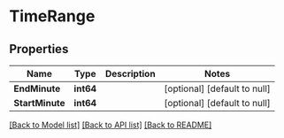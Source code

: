 # TimeRange

## Properties
Name | Type | Description | Notes
------------ | ------------- | ------------- | -------------
**EndMinute** | **int64** |  | [optional] [default to null]
**StartMinute** | **int64** |  | [optional] [default to null]

[[Back to Model list]](../README.md#documentation-for-models) [[Back to API list]](../README.md#documentation-for-api-endpoints) [[Back to README]](../README.md)


